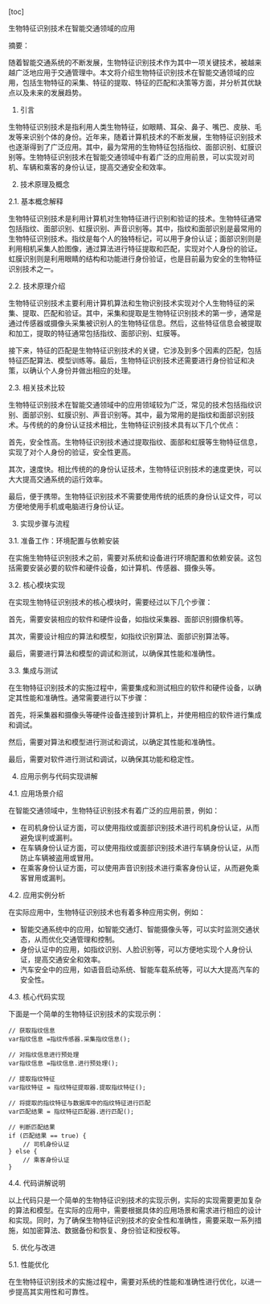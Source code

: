 
[toc]                    
                
                
生物特征识别技术在智能交通领域的应用

摘要：

随着智能交通系统的不断发展，生物特征识别技术作为其中一项关键技术，被越来越广泛地应用于交通管理中。本文将介绍生物特征识别技术在智能交通领域的应用，包括生物特征的采集、特征的提取、特征的匹配和决策等方面，并分析其优缺点以及未来的发展趋势。

1. 引言

生物特征识别技术是指利用人类生物特征，如眼睛、耳朵、鼻子、嘴巴、皮肤、毛发等来识别个体的身份。近年来，随着计算机技术的不断发展，生物特征识别技术也逐渐得到了广泛应用。其中，最为常用的生物特征包括指纹、面部识别、虹膜识别等。生物特征识别技术在智能交通领域中有着广泛的应用前景，可以实现对司机、车辆和乘客的身份认证，提高交通安全和效率。

2. 技术原理及概念

2.1. 基本概念解释

生物特征识别技术是利用计算机对生物特征进行识别和验证的技术。生物特征通常包括指纹、面部识别、虹膜识别、声音识别等。其中，指纹和面部识别是最常用的生物特征识别技术。指纹是每个人的独特标记，可以用于身份认证；面部识别则是利用相机采集人脸图像，通过算法进行特征提取和匹配，实现对个人身份的验证。虹膜识别则是利用眼睛的结构和功能进行身份验证，也是目前最为安全的生物特征识别技术之一。

2.2. 技术原理介绍

生物特征识别技术主要利用计算机算法和生物识别技术实现对个人生物特征的采集、提取、匹配和验证。其中，采集和提取是生物特征识别技术的第一步，通常是通过传感器或摄像头采集被识别人的生物特征信息。然后，这些特征信息会被提取和加工，提取的特征通常包括指纹、面部识别、虹膜等。

接下来，特征的匹配是生物特征识别技术的关键，它涉及到多个因素的匹配，包括特征匹配算法、模型训练等。最后，生物特征识别技术还需要进行身份验证和决策，以确认个人身份并做出相应的处理。

2.3. 相关技术比较

生物特征识别技术在智能交通领域中的应用领域较为广泛，常见的技术包括指纹识别、面部识别、虹膜识别、声音识别等。其中，最为常用的是指纹和面部识别技术。与传统的的身份认证技术相比，生物特征识别技术具有以下几个优点：

首先，安全性高。生物特征识别技术通过提取指纹、面部和虹膜等生物特征信息，实现了对个人身份的验证，安全性更高。

其次，速度快。相比传统的的身份认证技术，生物特征识别技术的速度更快，可以大大提高交通系统的运行效率。

最后，便于携带。生物特征识别技术不需要使用传统的纸质的身份认证文件，可以方便地使用手机或电脑进行身份认证。

3. 实现步骤与流程

3.1. 准备工作：环境配置与依赖安装

在实施生物特征识别技术之前，需要对系统和设备进行环境配置和依赖安装。这包括需要安装必要的软件和硬件设备，如计算机、传感器、摄像头等。

3.2. 核心模块实现

在实现生物特征识别技术的核心模块时，需要经过以下几个步骤：

首先，需要安装相应的软件和硬件设备，如指纹采集器、面部识别摄像机等。

其次，需要设计相应的算法和模型，如指纹识别算法、面部识别算法等。

最后，需要进行算法和模型的调试和测试，以确保其性能和准确性。

3.3. 集成与测试

在生物特征识别技术的实施过程中，需要集成和测试相应的软件和硬件设备，以确定其性能和准确性。通常需要进行以下步骤：

首先，将采集器和摄像头等硬件设备连接到计算机上，并使用相应的软件进行集成和调试。

然后，需要对算法和模型进行测试和调试，以确定其性能和准确性。

最后，需要对软件进行测试和调试，以确保其功能和稳定性。

4. 应用示例与代码实现讲解

4.1. 应用场景介绍

在智能交通领域中，生物特征识别技术有着广泛的应用前景，例如：

- 在司机身份认证方面，可以使用指纹或面部识别技术进行司机身份认证，从而避免误判或漏判。
- 在车辆身份认证方面，可以使用指纹或面部识别技术进行车辆身份认证，从而防止车辆被盗用或冒用。
- 在乘客身份认证方面，可以使用声音识别技术进行乘客身份认证，从而避免乘客冒用或漏判。

4.2. 应用实例分析

在实际应用中，生物特征识别技术也有着多种应用实例，例如：

- 智能交通系统中的应用，如智能交通灯、智能摄像头等，可以实时监测交通状态，从而优化交通管理和控制。
- 身份认证中的应用，如指纹识别、人脸识别等，可以方便地实现个人身份认证，提高交通安全和效率。
- 汽车安全中的应用，如语音启动系统、智能车载系统等，可以大大提高汽车的安全性。

4.3. 核心代码实现

下面是一个简单的生物特征识别技术的实现示例：

```
// 获取指纹信息
var指纹信息 =指纹传感器.采集指纹信息();

// 对指纹信息进行预处理
var指纹信息 =指纹信息.进行预处理();

// 提取指纹特征
var指纹特征 = 指纹特征提取器.提取指纹特征();

// 将提取的指纹特征与数据库中的指纹特征进行匹配
var匹配结果 = 指纹特征匹配器.进行匹配();

// 判断匹配结果
if (匹配结果 == true) {
    // 司机身份认证
} else {
    // 乘客身份认证
}
```

4.4. 代码讲解说明

以上代码只是一个简单的生物特征识别技术的实现示例，实际的实现需要更加复杂的算法和模型。在实际的应用中，需要根据具体的应用场景和需求进行相应的设计和实现。同时，为了确保生物特征识别技术的安全性和准确性，需要采取一系列措施，如加密算法、数据备份和恢复、身份验证和授权等。

5. 优化与改进

5.1. 性能优化

在生物特征识别技术的实施过程中，需要对系统的性能和准确性进行优化，以进一步提高其实用性和可靠性。

